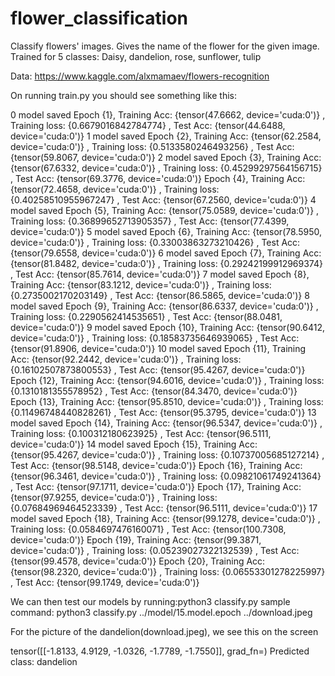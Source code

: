 # flower_classification
Classify flowers' images. Gives the name of the flower for the given image. Trained for 5 classes: Daisy, dandelion, rose, sunflower, tulip

Data: https://www.kaggle.com/alxmamaev/flowers-recognition

On running train.py you should see something like this:

0 model saved
Epoch {1}, Training Acc: {tensor(47.6662, device='cuda:0')} , Training loss: {0.6679016842784774} , Test Acc: {tensor(44.6488, device='cuda:0')}
1 model saved
Epoch {2}, Training Acc: {tensor(62.2584, device='cuda:0')} , Training loss: {0.5133580246493256} , Test Acc: {tensor(59.8067, device='cuda:0')}
2 model saved
Epoch {3}, Training Acc: {tensor(67.6332, device='cuda:0')} , Training loss: {0.45299297564156715} , Test Acc: {tensor(69.3776, device='cuda:0')}
Epoch {4}, Training Acc: {tensor(72.4658, device='cuda:0')} , Training loss: {0.40258510955967247} , Test Acc: {tensor(67.2560, device='cuda:0')}
4 model saved
Epoch {5}, Training Acc: {tensor(75.0589, device='cuda:0')} , Training loss: {0.36899652713905357} , Test Acc: {tensor(77.4399, device='cuda:0')}
5 model saved
Epoch {6}, Training Acc: {tensor(78.5950, device='cuda:0')} , Training loss: {0.33003863273210426} , Test Acc: {tensor(79.6558, device='cuda:0')}
6 model saved
Epoch {7}, Training Acc: {tensor(81.8482, device='cuda:0')} , Training loss: {0.29242199912969374} , Test Acc: {tensor(85.7614, device='cuda:0')}
7 model saved
Epoch {8}, Training Acc: {tensor(83.1212, device='cuda:0')} , Training loss: {0.2735002170203149} , Test Acc: {tensor(86.5865, device='cuda:0')}
8 model saved
Epoch {9}, Training Acc: {tensor(86.6337, device='cuda:0')} , Training loss: {0.2290562414535651} , Test Acc: {tensor(88.0481, device='cuda:0')}
9 model saved
Epoch {10}, Training Acc: {tensor(90.6412, device='cuda:0')} , Training loss: {0.18583735646939065} , Test Acc: {tensor(91.8906, device='cuda:0')}
10 model saved
Epoch {11}, Training Acc: {tensor(92.2442, device='cuda:0')} , Training loss: {0.16102507873800553} , Test Acc: {tensor(95.4267, device='cuda:0')}
Epoch {12}, Training Acc: {tensor(94.6016, device='cuda:0')} , Training loss: {0.1310181355578952} , Test Acc: {tensor(84.3470, device='cuda:0')}
Epoch {13}, Training Acc: {tensor(95.8510, device='cuda:0')} , Training loss: {0.11496748440828261} , Test Acc: {tensor(95.3795, device='cuda:0')}
13 model saved
Epoch {14}, Training Acc: {tensor(96.5347, device='cuda:0')} , Training loss: {0.100312180623925} , Test Acc: {tensor(96.5111, device='cuda:0')}
14 model saved
Epoch {15}, Training Acc: {tensor(95.4267, device='cuda:0')} , Training loss: {0.10737005685127214} , Test Acc: {tensor(98.5148, device='cuda:0')}
Epoch {16}, Training Acc: {tensor(96.3461, device='cuda:0')} , Training loss: {0.09821061749241364} , Test Acc: {tensor(97.1711, device='cuda:0')}
Epoch {17}, Training Acc: {tensor(97.9255, device='cuda:0')} , Training loss: {0.07684969464523339} , Test Acc: {tensor(96.5111, device='cuda:0')}
17 model saved
Epoch {18}, Training Acc: {tensor(99.1278, device='cuda:0')} , Training loss: {0.0584697476160071} , Test Acc: {tensor(100.7308, device='cuda:0')}
Epoch {19}, Training Acc: {tensor(99.3871, device='cuda:0')} , Training loss: {0.05239027322132539} , Test Acc: {tensor(99.4578, device='cuda:0')}
Epoch {20}, Training Acc: {tensor(98.2320, device='cuda:0')} , Training loss: {0.06553301278225997} , Test Acc: {tensor(99.1749, device='cuda:0')}


We can then test our models by running:python3 classify.py <path to model> <path to image>
sample command: python3 classify.py ../model/15.model.epoch ../download.jpeg

For the picture of the dandelion(download.jpeg), we see this on the screen

tensor([[-1.8133,  4.9129, -1.0326, -1.7789, -1.7550]],
       grad_fn=<AddmmBackward>)
Predicted class: dandelion
